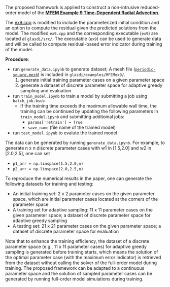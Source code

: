 The proposed  framework is applied to construct a non-intrusive reduced-order model of the [**MFEM Example 9 Time-Dependent Radial Advection**](https://github.com/mfem/mfem/blob/master/examples/ex9.cpp).


The [ex9.cpp](https://github.com/mfem/mfem/blob/master/examples/ex9.cpp) is modified to include the parameterized initial condition and an option to compute the residual given the predicted solutions from the model. The modified `ex9.cpp` and the corresponding executable (`ex9`) are located at `glasdi/src/`. The executable (`ex9`) can be used to generate data and will be called to compute residual-based error indicator during training of the model.
 
 
**Procedure**:
- run `generate_data.ipynb` to generate dataset; A mesh file ([`periodic-square.mesh`](https://github.com/mfem/mfem/blob/master/data/periodic-square.mesh)) is included in `glasdi/examples/MFEMex9/`.
    1. generate initial training parameter cases on a given parameter space
    2. generate a dataset of discrete parameter space for adaptive greedy sampling and evaluation
- run `train_model.ipynb` to train a model by submitting a job using `batch_job.bsub`
    - If the training time exceeds the maximum allowable wall time, the training can be continued by
    updating the following parameters in `train_model.ipynb` and submitting additoinal jobs:
        - `params['retrain'] = True`
        - `save_name` (file name of the trained model)
- run `test_model.ipynb` to evalute the trained model


The data can be generated by running `generate_data.ipynb`. For example, to generate n x n discrete parameter cases with w1 in [1.5,2.0] and w2 in [2.0,2.5], one can set
- `p1_arr = np.linspace(1.5,2.0,n)`
- `p2_arr = np.linspace(2.0,2.5,n)`

To reproduce the numerical results in the paper, one can generate the following datasets for training and testing:
  - An initial training set: 2 x 2 parameter cases on the given parameter space, which are initial parameter cases located at the corners of the parameter space
  - A training set for adaptive sampling: 11 x 11 parameter cases on the given parameter space; a dataset of discrete parameter space for adaptive greedy sampling
  - A testing set: 21 x 21 parameter cases on the given parameter space; a dataset of discrete parameter space for evaluation

Note that to enhance the training efficiency, the dataset of a discrete parameter space (e.g., 11 x 11 parameter cases) for adaptive greedy sampling is generated before training starts, which means the solution of the optimal parameter case (with the maximum error indicator) is retrieved from the dataset without calling the solver of the full-order model during training. The proposed framework can be adapted to a continuous parameter space and the solution of sampled parameter cases can be generated by running full-order model simulations during training.
